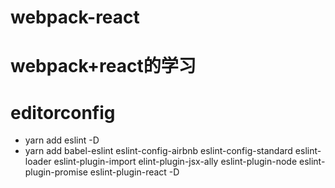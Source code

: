 # webpack-react
# webpack+react的学习
# editorconfig
* yarn add eslint -D
* yarn add babel-eslint eslint-config-airbnb eslint-config-standard eslint-loader eslint-plugin-import elint-plugin-jsx-ally eslint-plugin-node eslint-plugin-promise eslint-plugin-react -D

